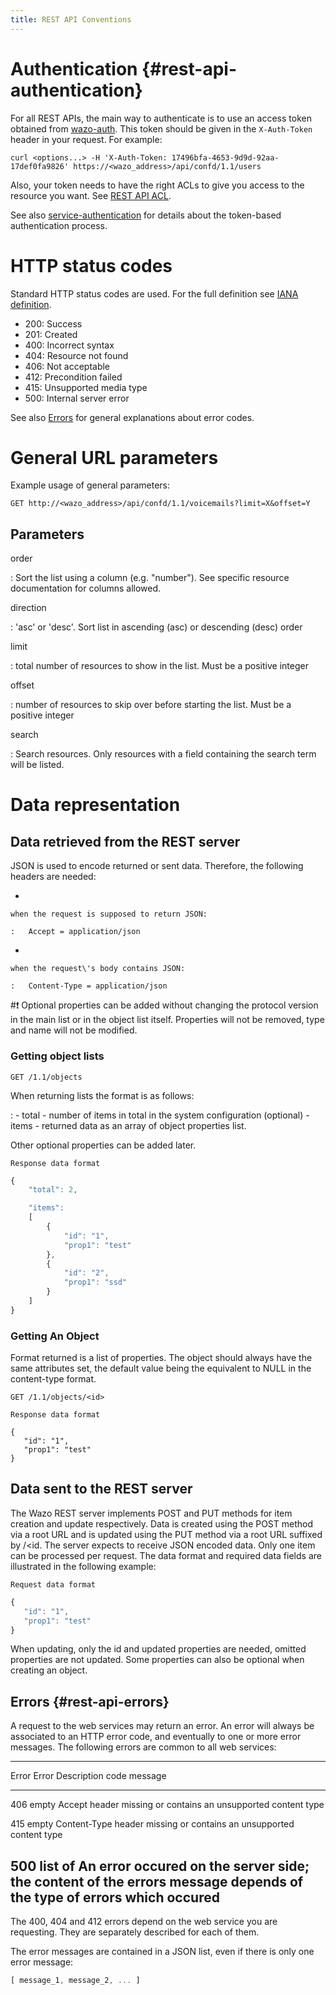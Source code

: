 ```yaml
---
title: REST API Conventions
---
```


Authentication {#rest-api-authentication}
==============

For all REST APIs, the main way to authenticate is to use an access
token obtained from [wazo-auth](/uc-doc/system/configuration_files#wazo-auth). This
token should be given in the `X-Auth-Token` header in your request. For
example:

    curl <options...> -H 'X-Auth-Token: 17496bfa-4653-9d9d-92aa-17def0fa9826' https://<wazo_address>/api/confd/1.1/users

Also, your token needs to have the right ACLs to give you access to the
resource you want. See [REST API ACL](/uc-doc/api_sdk/rest_api/acl).

See also [service-authentication](/uc-doc/system/service_authentication) for
details about the token-based authentication process.

HTTP status codes
=================

Standard HTTP status codes are used. For the full definition see [IANA
definition](http://www.iana.org/assignments/http-status-codes/http-status-codes.xml).

-   200: Success
-   201: Created
-   400: Incorrect syntax
-   404: Resource not found
-   406: Not acceptable
-   412: Precondition failed
-   415: Unsupported media type
-   500: Internal server error

See also [Errors](/uc-doc/api_sdk/rest_api/conventions#rest-api-errors) for general
explanations about error codes.

General URL parameters
======================

Example usage of general parameters:

    GET http://<wazo_address>/api/confd/1.1/voicemails?limit=X&offset=Y

Parameters
----------

order

:   Sort the list using a column (e.g. \"number\"). See specific
    resource documentation for columns allowed.

direction

:   \'asc\' or \'desc\'. Sort list in ascending (asc) or descending
    (desc) order

limit

:   total number of resources to show in the list. Must be a positive
    integer

offset

:   number of resources to skip over before starting the list. Must be a
    positive integer

search

:   Search resources. Only resources with a field containing the search
    term will be listed.

Data representation
===================

Data retrieved from the REST server
-----------------------------------

JSON is used to encode returned or sent data. Therefore, the following
headers are needed:

-

    when the request is supposed to return JSON:

    :   Accept = application/json

-

    when the request\'s body contains JSON:

    :   Content-Type = application/json

#:exclamation: Optional properties can be added without changing the protocol version
in the main list or in the object list itself. Properties will not be
removed, type and name will not be modified.

### Getting object lists

`GET /1.1/objects`

When returning lists the format is as follows:

:   -   total - number of items in total in the system configuration
        (optional)
    -   items - returned data as an array of object properties list.

Other optional properties can be added later.

`Response data format`

```Javascript
{
    "total": 2,

    "items":
    [
        {
            "id": "1",
            "prop1": "test"
        },
        {
            "id": "2",
            "prop1": "ssd"
        }
    ]
}
```

### Getting An Object

Format returned is a list of properties. The object should always have
the same attributes set, the default value being the equivalent to NULL
in the content-type format.

`GET /1.1/objects/<id>`

`Response data format`

``` {.sourceCode .javascript}
{
   "id": "1",
   "prop1": "test"
}
```

Data sent to the REST server
----------------------------

The Wazo REST server implements POST and PUT methods for item creation
and update respectively. Data is created using the POST method via a
root URL and is updated using the PUT method via a root URL suffixed by
/\<id. The server expects to receive JSON encoded data. Only one item
can be processed per request. The data format and required data fields
are illustrated in the following example:

`Request data format`

```Javascript
{
   "id": "1",
   "prop1": "test"
}
```

When updating, only the id and updated properties are needed, omitted
properties are not updated. Some properties can also be optional when
creating an object.

Errors {#rest-api-errors}
------

A request to the web services may return an error. An error will always
be associated to an HTTP error code, and eventually to one or more error
messages. The following errors are common to all web services:

  -------------------------------------------------------------------------
  Error   Error     Description
  code    message
  ------- --------- -------------------------------------------------------
  406     empty     Accept header missing or contains an unsupported
                    content type

  415     empty     Content-Type header missing or contains an unsupported
                    content type

  500     list of   An error occured on the server side; the content of the
          errors    message depends of the type of errors which occured
  -------------------------------------------------------------------------

The 400, 404 and 412 errors depend on the web service you are
requesting. They are separately described for each of them.

The error messages are contained in a JSON list, even if there is only
one error message:

```Javascript
[ message_1, message_2, ... ]
```
